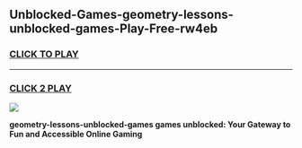
## Unblocked-Games-geometry-lessons-unblocked-games-Play-Free-rw4eb
<h3>
<a href="https://premium76.site?title=geometry-lessons-unblocked-games&ref=19M">CLICK TO PLAY</a></h3>
<hr>

<h3>
<a href="https://premium76.site?title=geometry-lessons-unblocked-games&ref=19M">CLICK 2 PLAY</a>
  
</h3>

<a href="https://premium76.site?title=geometry-lessons-unblocked-games&ref=19M"><img src="https://clearcache.store/games.png"></a>


**geometry-lessons-unblocked-games games unblocked: Your Gateway to Fun and Accessible Online Gaming**
